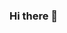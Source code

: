 ### Hi there 👋

<!--
**Jemendieta/Jemendieta** is a ✨ _special_ ✨ repository because its `README.md` (this file) appears on your GitHub profile.

Here are some ideas to get you started:

- 🔭 I’m currently working on FrontEnd Development
- 🌱 I’m currently learning JsvaScript
- 👯 I’m looking to collaborate on Web Development
- 🤔 I’m looking for help with FrontEnd Development
- 💬 Ask me about FrontEnd Skills
- 📫 How to reach me: ...{Twitter}(https://twitter.com/jorgemendietall)
- 😄 Pronouns: ...He
- ⚡ Fun fact: ...I'm continue learning
-->
